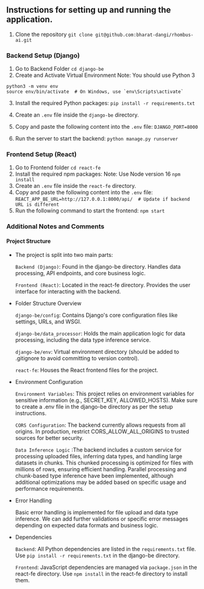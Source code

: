 ## Instructions for setting up and running the application.

1. Clone the repository `git clone git@github.com:bharat-dangi/rhombus-ai.git`

### Backend Setup (Django)
1. Go to Backend Folder `cd django-be`
2. Create and Activate Virtual Environment
Note: You should use Python 3
```
python3 -m venv env
source env/bin/activate  # On Windows, use `env\Scripts\activate`
```

3. Install the required Python packages:
`pip install -r requirements.txt`
4. Create an `.env` file inside the `django-be` directory.
5. Copy and paste the following content into the `.env` file:
`DJANGO_PORT=8000`

6. Run the server to start the backend:
`python manage.py runserver`


### Frontend Setup (React)
1. Go to Frontend folder `cd react-fe`
2. Install the required npm packages:
Note: Use Node version 16
`npm install`
3. Create an `.env` file inside the `react-fe` directory.
4. Copy and paste the following content into the `.env` file:
`REACT_APP_BE_URL=http://127.0.0.1:8000/api/  # Update if backend URL is different`
5. Run the following command to start the frontend:
`npm start`


### Additional Notes and Comments
#### Project Structure
- The project is split into two main parts:

    `Backend (Django)`: Found in the django-be directory. Handles data processing, API endpoints, and core business logic.

    `Frontend (React)`: Located in the react-fe directory. Provides the user interface for interacting with the backend.

- Folder Structure Overview

    `django-be/config`: Contains Django's core configuration files like settings, URLs, and WSGI.

    `django-be/data_processor`: Holds the main application logic for data processing, including the data type inference service.

    `django-be/env`: Virtual environment directory (should be added to .gitignore to avoid committing to version control).

    `react-fe`: Houses the React frontend files for the project.

- Environment Configuration

    `Environment Variables`: This project relies on environment variables for sensitive information (e.g., SECRET_KEY, ALLOWED_HOSTS). Make sure to create a .env file in the django-be directory as per the setup instructions.

    `CORS Configuration`: The backend currently allows requests from all origins. In production, restrict CORS_ALLOW_ALL_ORIGINS to trusted sources for better security.

    `Data Inference Logic` :The backend includes a custom service for processing uploaded files, inferring data types, and handling large datasets in chunks. This chunked processing is optimized for files with millions of rows, ensuring efficient handling.
    Parallel processing and chunk-based type inference have been implemented, although additional optimizations may be added based on specific usage and performance requirements.
- Error Handling

    Basic error handling is implemented for file upload and data type inference. We can add further validations or specific error messages depending on expected data formats and business logic.

- Dependencies

    `Backend`: All Python dependencies are listed in the `requirements.txt` file. Use `pip install -r requirements.txt` in the django-be directory.

    `Frontend`: JavaScript dependencies are managed via `package.json` in the react-fe directory. Use `npm install` in the react-fe directory to install them.
